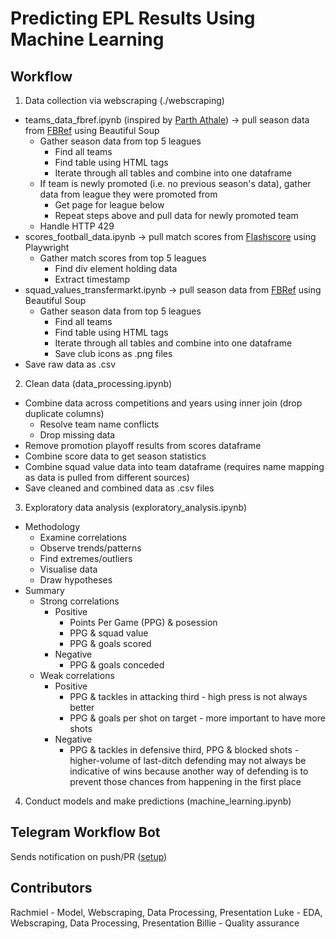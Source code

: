 # Predicting EPL Results Using Machine Learning
## Workflow
1. Data collection via webscraping (./webscraping)
- teams_data_fbref.ipynb (inspired by [Parth Athale](https://github.com/parth1902/Scrape-FBref-data)) -> pull season data from [FBRef](https://fbref.com/en/) using Beautiful Soup
    - Gather season data from top 5 leagues
        - Find all teams
        - Find table using HTML tags
        - Iterate through all tables and combine into one dataframe
    - If team is newly promoted (i.e. no previous season's data), gather data from league they were promoted from
        - Get page for league below
        - Repeat steps above and pull data for newly promoted team
    - Handle HTTP 429
- scores_football_data.ipynb -> pull match scores from [Flashscore](https://www.flashscore.com/) using Playwright
    - Gather match scores from top 5 leagues
        - Find div element holding data
        - Extract timestamp
- squad_values_transfermarkt.ipynb -> pull season data from [FBRef](https://fbref.com/en/) using Beautiful Soup
    - Gather season data from top 5 leagues
        - Find all teams
        - Find table using HTML tags
        - Iterate through all tables and combine into one dataframe
        - Save club icons as .png files
- Save raw data as .csv
2. Clean data (data_processing.ipynb)
- Combine data across competitions and years using inner join (drop duplicate columns)
    - Resolve team name conflicts
    - Drop missing data
- Remove promotion playoff results from scores dataframe
- Combine score data to get season statistics
- Combine squad value data into team dataframe (requires name mapping as data is pulled from different sources)
- Save cleaned and combined data as .csv files
3. Exploratory data analysis (exploratory_analysis.ipynb)
- Methodology
    - Examine correlations
    - Observe trends/patterns
    - Find extremes/outliers
    - Visualise data
    - Draw hypotheses
- Summary
    - Strong correlations
        - Positive
            - Points Per Game (PPG) & posession
            - PPG & squad value
            - PPG & goals scored
        - Negative
            - PPG & goals conceded
    - Weak correlations
        - Positive
            - PPG & tackles in attacking third - high press is not always better
            - PPG & goals per shot on target - more important to have more shots
        - Negative
            - PPG & tackles in defensive third, PPG & blocked shots - higher-volume of last-ditch defending may not always be indicative of wins because another way of defending is to prevent those chances from happening in the first place
4. Conduct models and make predictions (machine_learning.ipynb)

## Telegram Workflow Bot
Sends notification on push/PR ([setup](https://cyaninfinite.com/getting-updates-from-github-via-telegram-bot/))

## Contributors
Rachmiel - Model, Webscraping, Data Processing, Presentation
Luke - EDA, Webscraping, Data Processing, Presentation
Billie - Quality assurance
